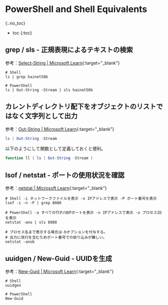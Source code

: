 # PowerShell and Shell Equivalents
{:.no_toc}

* toc
{:toc}

## grep / sls - 正規表現によるテキストの検索

参考：[Select-String | Microsoft Learn](https://learn.microsoft.com/ja-jp/powershell/module/microsoft.powershell.utility/select-string){:target="_blank"}  

```
# Shell
ls | grep hainet50b

# PowerShell
ls | Out-String -Stream | sls hainet50b
```

## カレントディレクトリ配下をオブジェクトのリストではなく文字列として出力

参考：[Out-String | Microsoft Learn](https://learn.microsoft.com/ja-jp/powershell/module/microsoft.powershell.utility/out-string){:target="_blank"}

```powershell
ls | Out-String -Stream
```

以下のようにして関数として定義しておくと便利。

```powershell
function ll { ls | Out-String -Stream }
```

## lsof / netstat - ポートの使用状況を確認

参考：[netstat | Microsoft Learn](https://learn.microsoft.com/ja-jp/windows-server/administration/windows-commands/netstat){:target="_blank"}

```
# Shell -i ネットワークファイルを表示 -n IPアドレスで表示 -P ポート番号を表示
lsof -i -n -P | grep 8080

# PowerShell -a すべてのTCP/UDPポートを表示 -n IPアドレスで表示 -o プロセスIDを表示
netstat -ano | sls 8080

# プロセス名まで表示する場合は-bオプションを付与する。
# 出力に改行を含むためポート番号での絞り込みが難しい。
netstat -anob
```

## uuidgen / New-Guid - UUIDを生成

参考：[New-Guid | Microsoft Learn](https://learn.microsoft.com/ja-jp/powershell/module/microsoft.powershell.utility/new-guid?view=powershell-7.3){:target="_blank"}

```
# Shell
uuidgen

# PowerShell
New-Guid
```